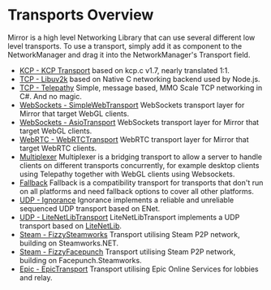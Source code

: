 # Transports Overview

Mirror is a high level Networking Library that can use several different low level transports. To use a transport, simply add it as component to the NetworkManager and drag it into the NetworkManager's Transport field.

-   [KCP - KCP Transport](KCPTransport.md) based on kcp.c v1.7, nearly translated 1:1.
-   [TCP - Libuv2k](Libuv2k.md) based on Native C networking backend used by Node.js.
-   [TCP - Telepathy](Telepathy.md) Simple, message based, MMO Scale TCP networking in C\#. And no magic.
-   [WebSockets - SimpleWebTransport](SimpleWebTransport.md) WebSockets transport layer for Mirror that target WebGL clients.
-   [WebSockets - AsioTransport](AsioTransport.md) WebSockets transport layer for Mirror that target WebGL clients.
-   [WebRTC - WebRTCTransport](WebRTCTransport.md) WebRTC transport layer for Mirror that target WebRTC clients.
-   [Multiplexer](Multiplexer.md) Multiplexer is a bridging transport to allow a server to handle clients on different transports concurrently, for example desktop clients using Telepathy together with WebGL clients using Websockets.
-   [Fallback](Fallback.md) Fallback is a compatibility transport for transports that don't run on all platforms and need fallback options to cover all other platforms.
-   [UDP - Ignorance](Ignorance.md) Ignorance implements a reliable and unreliable sequenced UDP transport based on ENet.
-   [UDP - LiteNetLibTransport](LiteNetLibTransport.md) LiteNetLibTransport implements a UDP transport based on [LiteNetLib](https://github.com/RevenantX/LiteNetLib).
-   [Steam - FizzySteamworks](FizzySteamworks.md) Transport utilising Steam P2P network, building on Steamworks.NET.
-   [Steam - FizzyFacepunch](FizzyFacepunch.md) Transport utilising Steam P2P network, building on Facepunch.Steamworks.
-   [Epic - EpicTransport](EpicTransport.md) Transport utilising Epic Online Services for lobbies and relay.
